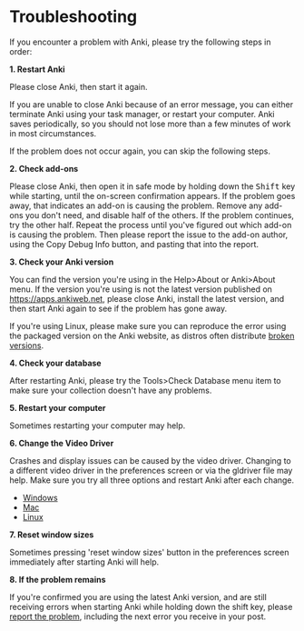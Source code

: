 # Troubleshooting

If you encounter a problem with Anki, please try the following steps in order:

**1. Restart Anki**

Please close Anki, then start it again.

If you are unable to close Anki because of an error message, you can either terminate Anki using your task manager, or restart your computer. Anki saves periodically, so you should not lose more than a few minutes of work in most circumstances.

If the problem does not occur again, you can skip the following steps.

**2. Check add-ons**

Please close Anki, then open it in safe mode by holding down the <kbd>Shift</kbd> key while starting, until the on-screen confirmation appears. If the problem goes away, that indicates an add-on is causing the problem. Remove any add-ons you don't need, and disable half of the others. If the problem continues, try the other half. Repeat
the process until you've figured out which add-on is causing the problem. Then please report the issue to the add-on author, using the Copy Debug Info button, and pasting that into the report.

**3. Check your Anki version**

You can find the version you're using in the Help>About or Anki>About menu. If the version you're using is not the latest version published on <https://apps.ankiweb.net>, please close Anki, install the latest version, and then start Anki again to see if the problem has gone away.

If you're using Linux, please make sure you can reproduce the error using the packaged version on the Anki website, as distros often distribute [broken versions](https://anki.tenderapp.com/kb/anki-ecosystem/third-party-linux-packages-and-source-builds-are-not-supported).

**4. Check your database**

After restarting Anki, please try the Tools>Check Database menu item to make sure your collection doesn't have any problems.

**5. Restart your computer**

Sometimes restarting your computer may help.

**6. Change the Video Driver**

Crashes and display issues can be caused by the video driver. Changing to a
different video driver in the preferences screen or via the gldriver file may
help. Make sure you try all three options and restart Anki after each change.

- [Windows](https://docs.ankiweb.net/platform/windows/display-issues.html)
- [Mac](https://docs.ankiweb.net/platform/mac/display-issues.html)
- [Linux](https://docs.ankiweb.net/platform/linux/display-issues.html)

**7. Reset window sizes**

Sometimes pressing 'reset window sizes' button in the preferences screen
immediately after starting Anki will help.

**8. If the problem remains**

If you're confirmed you are using the latest Anki version, and are still receiving errors when starting Anki while holding down the shift key, please [report the problem](./getting-help.md), including the next error you receive in your post.

